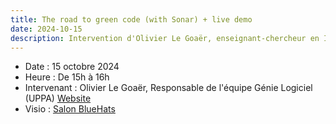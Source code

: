 ```yaml
---
title: The road to green code (with Sonar) + live demo
date: 2024-10-15
description: Intervention d'Olivier Le Goaër, enseignant-chercheur en Informatique à l’Université de Pau et des Pays de l’Adour (UPPA)
---
```

- Date : 15 octobre 2024
- Heure : De 15h à 16h
- Intervenant : Olivier Le Goaër, Responsable de l'équipe Génie Logiciel (UPPA)  [Website](https://olegoaer.perso.univ-pau.fr/)
- Visio : [Salon BlueHats](https://webinaire.numerique.gouv.fr/meeting/signin/invite/362/creator/369/hash/14eb55bd230aa1a8b8a98e0ee35b056d0196afcf)

<br/>

